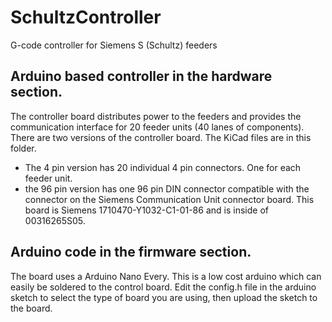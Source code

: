 # SchultzController

G-code controller for Siemens S (Schultz) feeders

## Arduino based controller in the hardware section.

The controller board distributes power to the feeders and provides the communication interface for 20 feeder units (40 lanes of components).  There are two versions of the controller board.  The KiCad files are in this folder.
* The 4 pin version has 20 individual 4 pin connectors.  One for each feeder unit.
* the 96 pin version has one 96 pin DIN connector compatible with the connector on the Siemens Communication Unit connector board.  This board is Siemens 1710470-Y1032-C1-01-86 and is inside of 00316265S05.
 
## Arduino code in the firmware section.

The board uses a Arduino Nano Every.  This is a low cost arduino which can easily be soldered to the control board.  Edit the config.h file in the arduino sketch to select the type of board you are using, then upload the sketch to the board.
